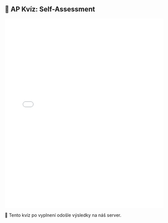 ## 🧠 AP Kvíz: Self-Assessment

<iframe src="/activepresenter/HTML5/index.html" width="100%" height="600px" frameborder="0"></iframe>

📌 Tento kvíz po vyplnení odošle výsledky na náš server.
